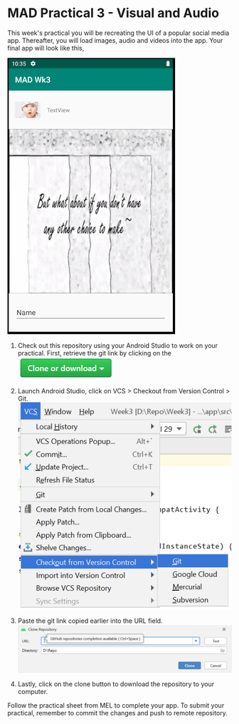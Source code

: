 # MAD Practical 3 - Visual and Audio
This week's practical you will be recreating the UI of a popular social media app. Thereafter, you will load images, audio and videos into the app. Your final app will look like this,

![Instamad](/images/final.png)

1. Check out this repository using your Android Studio to work on your practical. First, retrieve the git link by clicking on the ![Clone or download](/images/clone.PNG)

2. Launch Android Studio, click on VCS > Checkout from Version Control > Git.
![Checkout menu](/images/Checkout.png)

3. Paste the git link copied earlier into the URL field.
![Checkout menu](/images/popup.PNG)

4. Lastly, click on the clone button to download the repository to your computer. 

Follow the practical sheet from MEL to complete your app.
To submit your practical, remember to commit the changes and push to remote repository.

